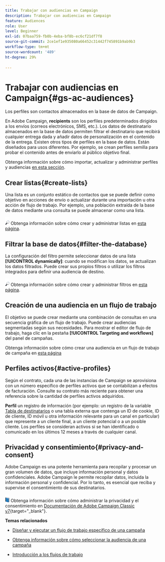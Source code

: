 ```yaml
---
title: Trabajar con audiencias en Campaign
description: Trabajar con audiencias en Campaign
feature: Audiences
role: User
level: Beginner
exl-id: 07baa759-fb0b-4eba-bf8b-ec6cf21df7f8
source-git-commit: 2ce1ef1e935080a66452c31442f745891b9ab9b3
workflow-type: tm+mt
source-wordcount: '489'
ht-degree: 29%

---
```


# Trabajar con audiencias en Campaign{#gs-ac-audiences}

Los perfiles son contactos almacenados en la base de datos de Campaign.

En Adobe Campaign, **recipients** son los perfiles predeterminados dirigidos a los envíos (correos electrónicos, SMS, etc.). Los datos de destinatario almacenados en la base de datos permiten filtrar el destinatario que recibirá cualquier entrega dada y añadir datos de personalización en el contenido de la entrega. Existen otros tipos de perfiles en la base de datos. Están diseñados para usos diferentes. Por ejemplo, se crean perfiles semilla para probar el contenido antes de enviarlo al público objetivo final.

Obtenga información sobre cómo importar, actualizar y administrar perfiles y audiencias [en esta sección](../audiences/gs-audiences.md).

## Crear listas{#create-lists}

Una lista es un conjunto estático de contactos que se puede definir como objetivo en acciones de envío o actualizar durante una importación u otra acción de flujo de trabajo. Por ejemplo, una población extraída de la base de datos mediante una consulta se puede almacenar como una lista.

![](../assets/do-not-localize/glass.png) Obtenga información sobre cómo crear y administrar listas en [esta página](../audiences/create-audiences.md).

## Filtrar la base de datos{#filter-the-database}

La configuración del filtro permite seleccionar datos de una lista **[!UICONTROL dynamically]**: cuando se modifican los datos, se actualizan los datos filtrados. Puede crear sus propios filtros o utilizar los filtros integrados para definir una audiencia de destino.

![](../assets/do-not-localize/glass.png) Obtenga información sobre cómo crear y administrar filtros en [esta página](../audiences/create-filters.md).

## Creación de una audiencia en un flujo de trabajo

El objetivo se puede crear mediante una combinación de consultas en una secuencia gráfica de un flujo de trabajo. Puede crear audiencias segmentadas según sus necesidades. Para mostrar el editor de flujo de trabajo, haga clic en la pestaña **[!UICONTROL Targeting and workflows]** del panel de campañas.

Obtenga información sobre cómo crear una audiencia en un flujo de trabajo de campaña en [esta página](https://experienceleague.adobe.com/docs/campaign/automation/campaign-orchestration/marketing-campaign-target.html?lang=es)


## Perfiles activos{#active-profiles}

Según el contrato, cada una de las instancias de Campaign se aprovisiona con un número específico de perfiles activos que se contabilizan a efectos de facturación. Consulte su contrato más reciente para obtener una referencia sobre la cantidad de perfiles activos adquiridos.

**Perfil** un registro de información (por ejemplo: un registro de la variable [Tabla de destinatarios](../dev/datamodel.md) o una tabla externa que contenga un ID de cookie, ID de cliente, ID móvil u otra información relevante para un canal en particular) que represente a un cliente final, a un cliente potencial o a un posible cliente. Los perfiles se consideran activos si se han identificado o comunicado en los últimos 12 meses a través de cualquier canal.

<!--
You can monitor the number of active profiles used on your instances directly from Campaign Control Panel. 

![](../assets/do-not-localize/book.png) For more on this, refer to the [Control Panel documentation](https://docs.adobe.com/content/help/en/control-panel/using/performance-monitoring/active-profiles-monitoring.html).
-->

## Privacidad y consentimiento{#privacy-and-consent}

Adobe Campaign es una potente herramienta para recopilar y procesar un gran volumen de datos, que incluye información personal y datos confidenciales. Adobe Campaign le permite recopilar datos, incluida la información personal y confidencial. Por lo tanto, es esencial que reciba y supervise el consentimiento de sus destinatarios.

![](../assets/do-not-localize/book.png) Obtenga información sobre cómo administrar la privacidad y el consentimiento en [Documentación de Adobe Campaign Classic v7](https://experienceleague.adobe.com/docs/campaign-classic/using/getting-started/privacy/privacy-and-recommendations.html?lang=es){target=&quot;_blank&quot;}.

**Temas relacionados**

* [Diseñar y ejecutar un flujo de trabajo específico de una campaña](https://experienceleague.adobe.com/docs/campaign/automation/workflows/introduction/wf-type/campaign-workflows.html)

* [Obtenga información sobre cómo seleccionar la audiencia de una campaña](https://experienceleague.adobe.com/docs/campaign/automation/campaign-orchestration/marketing-campaign-target.html)

* [Introducción a los flujos de trabajo](https://experienceleague.adobe.com/docs/campaign/automation/workflows/introduction/about-workflows.html)
